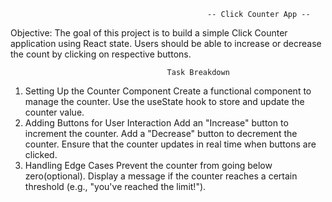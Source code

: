                                                 -- Click Counter App --
Objective: The goal of this project is to build a simple Click Counter application using React state. Users should be able to increase or decrease the count by clicking on respective buttons.

                                       Task Breakdown

1. Setting Up the Counter Component Create a functional component to manage the    counter. Use the useState hook to store and update the counter value.
2. Adding Buttons for User Interaction Add an "Increase" button to increment the   counter. Add a "Decrease" button to decrement the counter. Ensure that the 
   counter updates in real time when buttons are clicked.
3. Handling Edge Cases Prevent the counter from going below zero(optional).
   Display a message if the counter reaches a certain threshold (e.g., "you've     reached the limit!").
